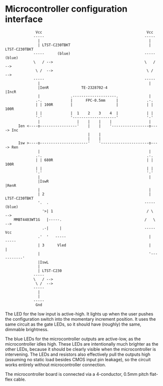 Microcontroller configuration interface
=======================================

```
              Vcc                                                Vcc
             -----                                              -----
               |                                                  |
               | LTST-C230TBKT                                    | LTST-C230TBKT
             -----      (blue)                                  -----      (blue)
             \   / -->                                          \   / -->
              \ /  -->                                           \ /  -->
             -----                                              -----
               |                                                  |
               |IenR               TE-2328702-4                   |IncR
               |              .--------------------.              |
              .-.             |      FPC-0.5mm     |             .-.
              | | 100R        |                    |             | | 100R
              | |             |  1    2    3    4  |             | |
              '-'             '--------------------'             '-'
               |                 |    |    |    |                 |
      Ien <----o-----------------'    |    |    '-----------------o----> Inc
                                      |    |
                                      |    |
      Isw >----o----------------------'    '----------------------o----> Ren
               |                                                  |
              .-.                                                .-.
              | | 680R                                           | | 100R
              | |                                                | |
              '-'                                                '-'
               |                                                  |
               |IswR                                              |RenR
               |                                                  |
               | 2                                                | LTST-C230TBKT
               '.  .                                            -----      (blue)
                 '>| 1                                           / \  -->
    MMBT4403WT1G   |-----.                                      /   \ -->
                 .-|     |                                      -----        Vcc
               .'  '   -----                                      |         -----
               | 3      Vled                                      |           |
               |                                                  '-----------'
               |IswL
               |
               | LTST-C230
             -----
             \   / -->
              \ /  -->
             -----
               |
               |
             -----
              Gnd
```

The LED for the Isw input is active-high. It lights up when the user pushes the
configuration switch into the momentary increment position. It uses the same
circuit as the gate LEDs, so it should have (roughly) the same, dimmable
brightness.

The blue LEDs for the microcontroller outputs are active-low, as the
microcontroller idles high. These LEDs are intentionally much brighter as the
other LEDs, because it should be clearly visible when the microcontroller is
intervening. The LEDs and resistors also effectively pull the outputs high
(assuming no static load besides CMOS input pin leakage), so the circuit works
entirely without microcontroller connection.

The microcontroller board is connected via a 4-conductor, 0.5mm pitch flat-flex
cable.
